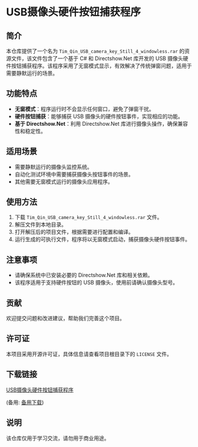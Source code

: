 # USB摄像头硬件按钮捕获程序

## 简介

本仓库提供了一个名为 `Tim_Qin_USB_camera_key_Still_4_windowless.rar` 的资源文件，该文件包含了一个基于 C# 和 Directshow.Net 库开发的 USB 摄像头硬件按钮捕获程序。该程序采用了无窗模式显示，有效解决了传统弹窗问题，适用于需要静默运行的场景。

## 功能特点

- **无窗模式**：程序运行时不会显示任何窗口，避免了弹窗干扰。
- **硬件按钮捕获**：能够捕获 USB 摄像头的硬件按钮事件，实现相应的功能。
- **基于 Directshow.Net**：利用 Directshow.Net 库进行摄像头操作，确保兼容性和稳定性。

## 适用场景

- 需要静默运行的摄像头监控系统。
- 自动化测试环境中需要捕获摄像头按钮事件的场景。
- 其他需要无窗模式运行的摄像头应用程序。

## 使用方法

1. 下载 `Tim_Qin_USB_camera_key_Still_4_windowless.rar` 文件。
2. 解压文件到本地目录。
3. 打开解压后的项目文件，根据需要进行配置和编译。
4. 运行生成的可执行文件，程序将以无窗模式启动，捕获摄像头硬件按钮事件。

## 注意事项

- 请确保系统中已安装必要的 Directshow.Net 库和相关依赖。
- 该程序适用于支持硬件按钮的 USB 摄像头，使用前请确认摄像头型号。

## 贡献

欢迎提交问题和改进建议，帮助我们完善这个项目。

## 许可证

本项目采用开源许可证，具体信息请查看项目根目录下的 `LICENSE` 文件。

## 下载链接
[USB摄像头硬件按钮捕获程序](https://pan.quark.cn/s/f674007cdcd4) 

(备用: [备用下载](https://pan.baidu.com/s/1I7XvUl0ll-3TiPJTW529vw?pwd=1234))

## 说明

该仓库仅用于学习交流，请勿用于商业用途。
